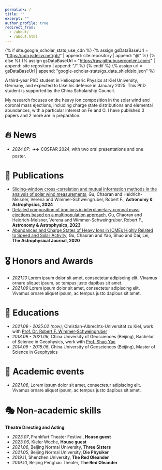 ```yaml
---
permalink: /
title: ""
excerpt: ""
author_profile: true
redirect_from: 
  - /about/
  - /about.html
---
```


{% if site.google_scholar_stats_use_cdn %}
{% assign gsDataBaseUrl = "https://cdn.jsdelivr.net/gh/" | append: site.repository | append: "@" %}
{% else %}
{% assign gsDataBaseUrl = "https://raw.githubusercontent.com/" | append: site.repository | append: "/" %}
{% endif %}
{% assign url = gsDataBaseUrl | append: "google-scholar-stats/gs_data_shieldsio.json" %}

<span class='anchor' id='about-me'></span>

A third-year PhD student in Heliospheric Physics at Kiel University, Germany, and expected to take his defense in January 2025.
This PhD student is supported by the China Scholarship Council.

My research focuses on the heavy ion composition in the solar wind and coronal mass ejections, including charge state distributions and elemental abundances, with a particular interest on Fe and O.  I have published 3 papers and 2 more are in preparation.

# 🔥 News
- *2024.07*: &nbsp;✈️✈️ COSPAR 2024, with two oral presentations and one poster. 


# 📝 Publications 
- [Sliding-window cross-correlation and mutual information methods in the analysis of solar wind measurements](http://dx.doi.org/10.1051/0004-6361/202348703), 
  Gu, Chaoran and Heidrich-Meisner, Verena and Wimmer-Schweingruber, Robert F., **Astronomy &amp; Astrophysics, 2024**
- [Detailed composition of iron ions in interplanetary coronal mass ejections based on a multipopulation approach](http://dx.doi.org/10.1051/0004-6361/202245500), 
  Gu, Chaoran and Heidrich-Meisner, Verena and Wimmer-Schweingruber, Robert F., **Astronomy &amp; Astrophysics, 2023**
- [Abundances and Charge States of Heavy Ions in ICMEs Highly Related to Speed and Solar Activity](http://dx.doi.org/10.3847/1538-4357/aba7b8), 
  Gu, Chaoran and Yao, Shuo and Dai, Lei, **The Astrophysical Journal, 2020**

# 🎖 Honors and Awards
- *2021.10* Lorem ipsum dolor sit amet, consectetur adipiscing elit. Vivamus ornare aliquet ipsum, ac tempus justo dapibus sit amet. 
- *2021.09* Lorem ipsum dolor sit amet, consectetur adipiscing elit. Vivamus ornare aliquet ipsum, ac tempus justo dapibus sit amet. 

# 📖 Educations
- *2021.09 - 2025.02 (now)*, Christian-Albrechts-Universität zu Kiel, work with [Prof. Dr. Robert F. Wimmer-Schweingruber](https://orcid.org/0000-0002-7388-173X)
- *2018.09 - 2021.06*, China University of Geosciences (Beijing), Bachelor of Science in Geophysics, work with [Prof. Shuo Yao](https://orcid.org/0000-0003-4267-0486)
- *2014.09 - 2018.06*, China University of Geosciences (Beijing), Master of Science in Geophysics


# 💬 Academic events
- *2021.06*, Lorem ipsum dolor sit amet, consectetur adipiscing elit. Vivamus ornare aliquet ipsum, ac tempus justo dapibus sit amet. 

# 🎭 Non-academic skills
**Theatre Directing and Acting**
- *2023.07*, Frankfurt Theater Festival, **House guest**
- *2023.06*, Kieler Woche, **House guest**
- *2021.06*, Beijing Normal University, **Three Sisters**
- *2021.05*, Beijing Normal University, **Die Physiker**
- *2019.11*, Shenzhen University, **The Red Oleander**
- *2019.10*, Beijing Penghao Theater, **The Red Oleander**








